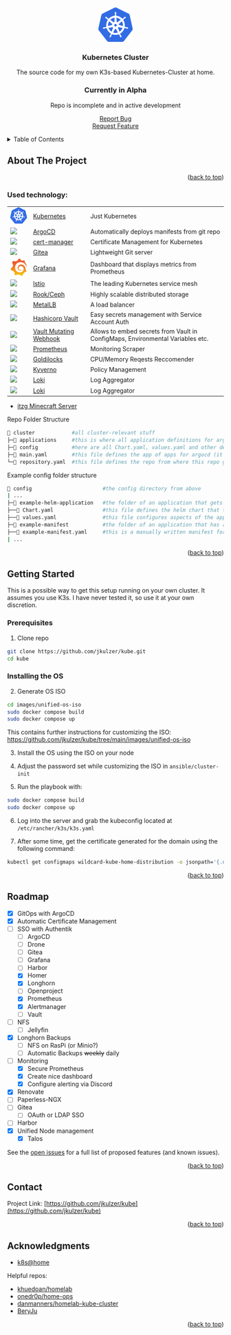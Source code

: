
<!-- PROJECT SHIELDS -->
<!--
*** I'm using markdown "reference style" links for readability.
*** Reference links are enclosed in brackets [ ] instead of parentheses ( ).
*** See the bottom of this document for the declaration of the reference variables
*** for contributors-url, forks-url, etc. This is an optional, concise syntax you may use.
*** https://www.markdownguide.org/basic-syntax/#reference-style-links
-->
<!-- [![Contributors][contributors-shield]][contributors-url] -->


<!-- PROJECT LOGO -->
<br />
<div align="center">
  <a href="https://git.kube.home/johannes/kube">
    <img src="https://raw.githubusercontent.com/kubernetes/kubernetes/master/logo/logo.png" alt="Logo" width="80" height="80">
  </a>

<h3 align="center">Kubernetes Cluster</h3>
	
<p align="center">The source code for my own K3s-based Kubernetes-Cluster at home.</p>

<h3 align="center" color="yelow">Currently in Alpha</h3>

<p align="center">Repo is incomplete and in active development</p>
  
	  
  <p align="center">
    <a href="https://github.com/jkulzer/kube/issues">Report Bug</a>
    <br/>
    <a href="https://github.com/jkulzer/kube/issues">Request Feature</a>
  </p>
</div>



<!-- TABLE OF CONTENTS -->
<details>
  <summary>Table of Contents</summary>
  <ol>
    <li>
      <a href="#about-the-project">About The Project</a>
      <ul>
        <li><a href="#built-with">Built With</a></li>
      </ul>
    </li>
    <li>
      <a href="#getting-started">Getting Started</a>
      <ul>
        <li><a href="#prerequisites">Prerequisites</a></li>
        <li><a href="#installation">Installation</a></li>
      </ul>
    </li>
    <li><a href="#usage">Usage</a></li>
    <li><a href="#roadmap">Roadmap</a></li>
    <li><a href="#contact">Contact</a></li>
    <li><a href="#acknowledgments">Acknowledgments</a></li>
  </ol>
</details>



<!-- ABOUT THE PROJECT -->
## About The Project


<p align="right">(<a href="#top">back to top</a>)</p>



### Used technology:

<table>
	<tr>
		<td><img width="64" src="https://raw.githubusercontent.com/kubernetes/kubernetes/master/logo/logo.png"></td>
		<td><a href="https://kubernetes.io">Kubernetes</a></td>
		<td>Just Kubernetes</td>
	</tr>
	<tr>
		<td><img width="64" src="https://landscape.cncf.io/logos/argo.svg"></td>
		<td><a href="https://argoproj.github.io/argo-cd">ArgoCD</a></td>
		<td>Automatically deploys manifests from git repo</td>
	</tr>
	<tr>
		<td><img width="64" src="https://github.com/jetstack/cert-manager/raw/master/logo/logo.png"></td>
		<td><a href="https://cert-manager.io">cert-manager</a></td>
		<td>Certificate Management for Kubernetes</td>
	</tr>
	<tr>
		<td><img width="64" src="https://raw.githubusercontent.com/go-gitea/gitea/main/assets/favicon.svg"></td>
		<td><a href="https://gitea.io">Gitea</a></td>
		<td>Lightweight Git server</td>
	</tr>
	<tr>
		<td><img width="64" src="https://raw.githubusercontent.com/grafana/grafana/main/public/img/grafana_icon.svg"></td>
		<td><a href="https://grafana.com/">Grafana</a></td>
		<td>Dashboard that displays metrics from Prometheus</td>
	</tr>
	<tr>
		<td><img width="64" src="https://istio.io/v1.7/img/istio-whitelogo-bluebackground-framed.svg"></td>
		<td><a href="https://istio.io/">Istio</a></td>
		<td>The leading Kubernetes service mesh</td>
	</tr>
	<tr>
		<td><img width="64" src="https://landscape.cncf.io/logos/rook.svg"></td>
		<td><a href="https://rook.io/">Rook/Ceph</a></td>
		<td>Highly scalable distributed storage</td>
	</tr>
	<tr>
		<td><img width="64" src="https://github.com/metallb/metallb/raw/main/website/static/images/logo/metallb-blue.png"></td>
		<td><a href="https://metallb.org/">MetalLB</a></td>
		<td>A load balancer</td>
	</tr>
	<tr>
		<td><img width="64" src="https://simpleicons.org/icons/vault.svg"></td>
		<td><a href="https://vaultproject.io/">Hashicorp Vault</a></td>
		<td>Easy secrets management with Service Account Auth</td>
	</tr>
	<tr>
		<td><img width="64" src="https://raw.githubusercontent.com/banzaicloud/bank-vaults/main/docs/images/logo/bank-vaults-logo.svg"></td>
		<td><a href="https://banzaicloud.com/docs/bank-vaults/mutating-webhook/">Vault Mutating Webhook</a></td>
		<td>Allows to embed secrets from Vault in ConfigMaps, Environmental Variables etc.</td>
	</tr>
	<tr>
		<td><img width="64" src="https://landscape.cncf.io/logos/prometheus.svg"></td>
		<td><a href="https://prometheus.io/">Prometheus</a></td>
		<td>Monitoring Scraper</td>
	</tr>
	<tr>
		<td><img width="64" src="https://landscape.cncf.io/logos/goldilocks.svg"></td>
		<td><a href="https://www.fairwinds.com/goldilocks">Goldilocks</a></td>
		<td>CPU/Memory Reqests Reccomender</td>
	</tr>
	<tr>
		<td><img width="64" src="https://landscape.cncf.io/logos/kyverno.svg"></td>
		<td><a href="https://kyverno.io">Kyverno</a></td>
		<td>Policy Management</td>
	</tr>
	<tr>
		<td><img width="64" src="https://landscape.cncf.io/logos/grafana-loki.svg"></td>
		<td><a href="https://grafana.com/oss/loki">Loki</a></td>
		<td>Log Aggregator</td>
	</tr>
	<tr>
		<td><img width="64" src="https://landscape.cncf.io/logos/grafana-loki.svg"></td>
		<td><a href="https://grafana.com/oss/loki">Loki</a></td>
		<td>Log Aggregator</td>
	</tr>
</table>

* [itzg Minecraft Server](https://https://github.com/itzg/docker-minecraft-server/)

Repo Folder Structure

```sh
📁 cluster            #all cluster-relevant stuff
├─📁 applications     #this is where all application definitions for argo-cd live 
├─📁 config           #here are all Chart.yaml, values.yaml and other deployment files
├─📄 main.yaml        #this file defines the app of apps for argocd (it applies everything in the applications folder)
└─📄 repository.yaml  #this file defines the repo from where this repo gets pulled in argo-cd
```

Example config folder structure

```sh
📁 config                       #the config directory from above
| ...
├─📁 example-helm-application   #the folder of an application that gets deployed with helm and argocd
├──📄 Chart.yaml                #this file defines the helm chart that the application uses
├──📄 values.yaml               #this file configures aspects of the application
├─📁 example-manifest           #the folder of an application that has a manually written manifest
├──📄 example-manifest.yaml     #this is a manually written manifest for an application which doesn't have a helm chart
| ...
```

<p align="right">(<a href="#top">back to top</a>)</p>



<!-- GETTING STARTED -->
## Getting Started

This is a possible way to get this setup running on your own cluster. It assumes you use K3s. I have never tested it, so use it at your own discretion.

### Prerequisites
1. Clone repo

```sh
git clone https://github.com/jkulzer/kube.git
cd kube
```
### Installing the OS
2. Generate OS ISO
```sh
cd images/unified-os-iso
sudo docker compose build
sudo docker compose up
```
This contains further instructions for customizing the ISO: https://github.com/jkulzer/kube/tree/main/images/unified-os-iso

3. Install the OS using the ISO on your node

4. Adjust the password set while customizing the ISO in `ansible/cluster-init`

5. Run the playbook with:

```sh
sudo docker compose build
sudo docker compose up
```

6. Log into the server and grab the kubeconfig located at `/etc/rancher/k3s/k3s.yaml`

7. After some time, get the certificate generated for the domain using the following command:
```sh
kubectl get configmaps wildcard-kube-home-distribution -o jsonpath='{.data}' | jq -r '.["kube-home.crt"]' > /tmp/kube-home.crt
```

<p align="right">(<a href="#top">back to top</a>)</p>


<!-- ROADMAP -->
## Roadmap

- [x] GitOps with ArgoCD
- [x] Automatic Certificate Management
- [ ] SSO with Authentik
    - [ ] ArgoCD
    - [ ] Drone
    - [ ] Gitea
    - [ ] Grafana
    - [ ] Harbor
    - [x] Homer
    - [x] Longhorn
    - [ ] Openproject
    - [x] Prometheus
    - [x] Alertmanager
    - [ ] Vault
- [ ] NFS
    - [ ] Jellyfin
- [x] Longhorn Backups
    - [ ] NFS on RasPi (or Minio?)
    - [ ] Automatic Backups ~~weekly~~ daily
- [ ] Monitoring
    - [x] Secure Prometheus
    - [x] Create nice dashboard
    - [x] Configure alerting via Discord
- [x] Renovate
- [ ] Paperless-NGX
- [ ] Gitea
    - [ ] OAuth or LDAP SSO
- [ ] Harbor
- [x] Unified Node management
    - [x] Talos

See the [open issues](https://github.com/jkulzer/kube/issues) for a full list of proposed features (and known issues).

<p align="right">(<a href="#top">back to top</a>)</p>



<!-- CONTACT -->
## Contact

Project Link: [https://github.com/jkulzer/kube](https://github.com/jkulzer/kube)

<p align="right">(<a href="#top">back to top</a>)</p>



<!-- ACKNOWLEDGMENTS -->
## Acknowledgments

* [k8s@home](https://k8s-at-home.com/)

Helpful repos:
* [khuedoan/homelab](https://github.com/khuedoan/homelab)
* [onedr0p/home-ops](https://github.com/onedr0p/home-ops)
* [danmanners/homelab-kube-cluster](https://github.com/danmanners/homelab-kube-cluster)
* [BeryJu](https://github.com/BeryJu/k8s)

<p align="right">(<a href="#top">back to top</a>)</p>



<!-- MARKDOWN LINKS & IMAGES -->
<!-- https://www.markdownguide.org/basic-syntax/#reference-style-links -->
